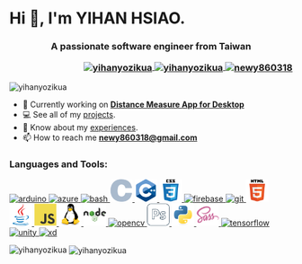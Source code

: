 <h1 align="left">Hi 👋, I'm YIHAN HSIAO.</h1>


<h3 align="center">A passionate software engineer from Taiwan

<p nowrap align="right">
  <a href="https://linkedin.com/in/yihanyozikua" target="blank"><img align="center" src="https://github.com/paulrobertlloyd/socialmediaicons/blob/main/linkedin-48x48.png" alt="yihanyozikua" height="20" width="20" />
  </a>
  <a href="https://twitter.com/yozikua" target="blank"><img align="center" src="https://github.com/paulrobertlloyd/socialmediaicons/blob/main/twitter-48x48.png" alt="yihanyozikua" height="20" width="20" />
  </a>
  <a href="https://fb.com/newy860318" target="blank"><img align="center" src="https://github.com/paulrobertlloyd/socialmediaicons/blob/main/facebook-48x48.png" alt="newy860318" height="20" width="20" />
  </a>
</p>

</h3>

<p align="left"> <img src="https://komarev.com/ghpvc/?username=yihanyozikua&label=Profile%20views&color=0e75b6&style=flat" alt="yihanyozikua" /> 
</p>


- 🔭 Currently working on **[Distance Measure App for Desktop](https://github.com/yihanYozikua/distance-measure)**
- 💻 See all of my [projects](https://drive.google.com/file/d/1Ytnn17tnrbLUQKyTFzR2UAmzvuWUlDWu/view?usp=sharing).
- 📄 Know about my [experiences](https://drive.google.com/file/d/1WicuDF7vA5fBKWfQDjdgXGbhWQ313sIS/view?usp=sharing).
- 📫 How to reach me **newy860318@gmail.com**


<h3 align="left">Languages and Tools:</h3>
<p align="left"> <a href="https://www.arduino.cc/" target="_blank"> <img src="https://cdn.worldvectorlogo.com/logos/arduino-1.svg" alt="arduino" width="40" height="40"/> </a> <a href="https://azure.microsoft.com/en-in/" target="_blank"> <img src="https://www.vectorlogo.zone/logos/microsoft_azure/microsoft_azure-icon.svg" alt="azure" width="40" height="40"/> </a> <a href="https://www.gnu.org/software/bash/" target="_blank"> <img src="https://www.vectorlogo.zone/logos/gnu_bash/gnu_bash-icon.svg" alt="bash" width="40" height="40"/> </a> <a href="https://www.cprogramming.com/" target="_blank"> <img src="https://raw.githubusercontent.com/devicons/devicon/master/icons/c/c-original.svg" alt="c" width="40" height="40"/> </a> <a href="https://www.w3schools.com/cpp/" target="_blank"> <img src="https://raw.githubusercontent.com/devicons/devicon/master/icons/cplusplus/cplusplus-original.svg" alt="cplusplus" width="40" height="40"/> </a> <a href="https://www.w3schools.com/css/" target="_blank"> <img src="https://raw.githubusercontent.com/devicons/devicon/master/icons/css3/css3-original-wordmark.svg" alt="css3" width="40" height="40"/> </a> <a href="https://firebase.google.com/" target="_blank"> <img src="https://www.vectorlogo.zone/logos/firebase/firebase-icon.svg" alt="firebase" width="40" height="40"/> </a> <a href="https://git-scm.com/" target="_blank"> <img src="https://www.vectorlogo.zone/logos/git-scm/git-scm-icon.svg" alt="git" width="40" height="40"/> </a> <a href="https://www.w3.org/html/" target="_blank"> <img src="https://raw.githubusercontent.com/devicons/devicon/master/icons/html5/html5-original-wordmark.svg" alt="html5" width="40" height="40"/> </a> <a href="https://www.java.com" target="_blank"> <img src="https://raw.githubusercontent.com/devicons/devicon/master/icons/java/java-original.svg" alt="java" width="40" height="40"/> </a> <a href="https://developer.mozilla.org/en-US/docs/Web/JavaScript" target="_blank"> <img src="https://raw.githubusercontent.com/devicons/devicon/master/icons/javascript/javascript-original.svg" alt="javascript" width="40" height="40"/> </a> <a href="https://www.linux.org/" target="_blank"> <img src="https://raw.githubusercontent.com/devicons/devicon/master/icons/linux/linux-original.svg" alt="linux" width="40" height="40"/> </a> <a href="https://nodejs.org" target="_blank"> <img src="https://raw.githubusercontent.com/devicons/devicon/master/icons/nodejs/nodejs-original-wordmark.svg" alt="nodejs" width="40" height="40"/> </a> <a href="https://opencv.org/" target="_blank"> <img src="https://www.vectorlogo.zone/logos/opencv/opencv-icon.svg" alt="opencv" width="40" height="40"/> </a> <a href="https://www.photoshop.com/en" target="_blank"> <img src="https://raw.githubusercontent.com/devicons/devicon/master/icons/photoshop/photoshop-line.svg" alt="photoshop" width="40" height="40"/> </a> <a href="https://www.python.org" target="_blank"> <img src="https://raw.githubusercontent.com/devicons/devicon/master/icons/python/python-original.svg" alt="python" width="40" height="40"/> </a> <a href="https://sass-lang.com" target="_blank"> <img src="https://raw.githubusercontent.com/devicons/devicon/master/icons/sass/sass-original.svg" alt="sass" width="40" height="40"/> </a> <a href="https://www.tensorflow.org" target="_blank"> <img src="https://www.vectorlogo.zone/logos/tensorflow/tensorflow-icon.svg" alt="tensorflow" width="40" height="40"/> </a> <a href="https://unity.com/" target="_blank"> <img src="https://www.vectorlogo.zone/logos/unity3d/unity3d-icon.svg" alt="unity" width="40" height="40"/> </a> <a href="https://www.adobe.com/products/xd.html" target="_blank"> <img src="https://cdn.worldvectorlogo.com/logos/adobe-xd.svg" alt="xd" width="40" height="40"/> </a> </p>

<p><img align="left" src="https://github-readme-stats.vercel.app/api/top-langs?username=yihanyozikua&show_icons=true&theme=dark&title_color=4b88ee&text_color=ffffff&locale=en&layout=compact" alt="yihanyozikua" /></p>

<p>&nbsp;<img align="center" src="https://github-readme-stats.vercel.app/api?username=yihanyozikua&show_icons=true&theme=dark&title_color=4c87ee&text_color=ffffff&locale=en" alt="yihanyozikua" /></p>
